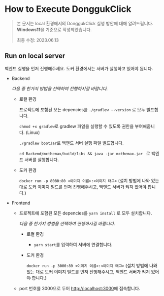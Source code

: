 # How to Execute DonggukClick

> 본 문서는 local 환경에서의 DonggukClick 실행 방안에 대해 알려드립니다.  
> <b>Windows11</b>을 기준으로 작성되었습니다.
> 
> 최종 수정: 2023.06.13

## Run on local server
  
  백엔드 실행을 먼저 진행해주세요. 도커 환경에서는 서버가 실행하고 있어야 됩니다. 

- Backend

    _다음 중 한가지 방법을 선택하여 진행하시길 바랍니다._
    
    - 로컬 환경 
      
      프로젝트에 포함된 모든 depencies를 ```./gradlew --version``` 로 모두 빌드합니다.

      ```chmod +x gradlew```로 gradlew 파일을 실행할 수 있도록 권한을 부여해줍니다. (Linux)

      ```./gradlew bootJar```로 백엔드 서버 실행 파일 빌드합니다.

      ```cd Backend/mcthemax/build/libs && java -jar mcthemax.jar ``` 로 백엔드 서버를 실행합니다.

    - 도커 환경

      ```docker run -p 8080:80 <이미지 이름>:<이미지 태그>``` (설치 방법에 나와 있는 대로 도커 이미지 빌드를 먼저 진행해주시고, 백엔드 서버가 켜져 있어야 합니다.)

- Frontend

  - 프로젝트에 포함된 모든 depencies를 ```yarn install``` 로 모두 설치합니다.

    _다음 중 한가지 방법을 선택하여 진행하시길 바랍니다._
    
    - 로컬 환경

      - ```yarn start```를 입력하여 서버에 연결합니다.
    
    - 도커 환경

      ```docker run -p 3000:80 <이미지 이름>:<이미지 태그>``` (설치 방법에 나와 있는 대로 도커 이미지 빌드를 먼저 진행해주시고, 백엔드 서버가 켜져 있어야 합니다.)

  -  port 번호를 3000으로 두어 [http://localhost:3000](http://localhost:3000/)에 접속합니다.
